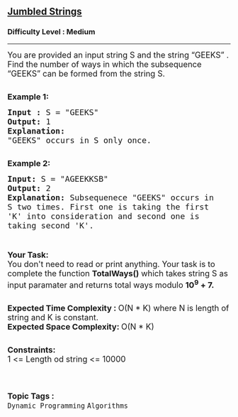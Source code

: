<h2><a href="https://practice.geeksforgeeks.org/problems/jumbled-strings0431/1">Jumbled Strings</a></h2><h3>Difficulty Level : Medium</h3><hr><div class="problems_problem_content__Xm_eO"><p><span style="font-size:18px">You are provided an input string S and the string “GEEKS” . Find the number of ways in which the subsequence “GEEKS” can be formed from the&nbsp;string S.</span><br>
&nbsp;</p>

<p><span style="font-size:18px"><strong>Example 1:</strong></span></p>

<pre><span style="font-size:18px"><strong>Input : </strong>S = "GEEKS"
<strong>Output: </strong>1
<strong>Explanation: 
</strong>"GEEKS" occurs in S only once.</span>
</pre>

<p><br>
<strong><span style="font-size:18px">Example 2:</span></strong></p>

<pre><strong><span style="font-size:18px">Input: </span></strong><span style="font-size:18px">S = "AGEEKKSB"
<strong>Output: </strong>2
<strong>Explanation: </strong>Subsequenece<strong> </strong>"GEEKS" occurs in 
S two times. First one is taking the first 
'K' into consideration and second one is 
taking second 'K'.</span>
</pre>

<p>&nbsp;</p>

<p><span style="font-size:18px"><strong>Your&nbsp;Task:</strong></span><br>
<span style="font-size:18px">You don't need to read or print anything. Your task is to complete the function&nbsp;<strong>TotalWays()</strong> which takes string S as input paramater and returns total ways modulo&nbsp;<strong>10<sup>9</sup>&nbsp;+ 7.</strong></span><br>
&nbsp;</p>

<p><span style="font-size:18px"><strong>Expected Time Complexity :&nbsp;</strong>O(N * K) where N is length of string and K is constant.<br>
<strong>Expected Space Complexity:&nbsp;</strong>O(N * K)</span><br>
&nbsp;</p>

<p><span style="font-size:18px"><strong>Constraints:&nbsp;</strong><br>
1 &lt;= Length od string &lt;= 10000&nbsp;</span><br>
&nbsp;</p>
</div><br><p><span style=font-size:18px><strong>Topic Tags : </strong><br><code>Dynamic Programming</code>&nbsp;<code>Algorithms</code>&nbsp;